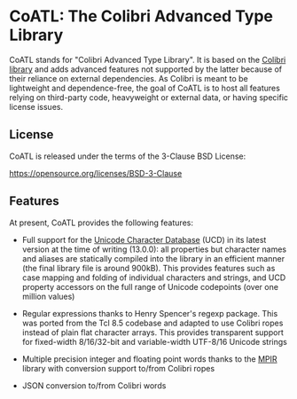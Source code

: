 # CoATL: The Colibri Advanced Type Library

CoATL stands for "Colibri Advanced Type Library". It is based on the [Colibri
library](https://github.com/fredericbonnet/colibri) and adds advanced features
not supported by the latter because of their reliance on external dependencies.
As Colibri is meant to be lightweight and dependence-free, the goal of CoATL is
to host all features relying on third-party code, heavyweight or external data,
or having specific license issues.

## License

CoATL is released under the terms of the 3-Clause BSD License:

https://opensource.org/licenses/BSD-3-Clause

## Features

At present, CoATL provides the following features:

- Full support for the [Unicode Character Database](https://unicode.org/ucd/)
  (UCD) in its latest version at the time of writing (13.0.0): all properties
  but character names and aliases are statically compiled into the library in an
  efficient manner (the final library file is around 900kB). This provides
  features such as case mapping and folding of individual characters and
  strings, and UCD property accessors on the full range of Unicode codepoints
  (over one million values)

- Regular expressions thanks to Henry Spencer's regexp package. This was ported
  from the Tcl 8.5 codebase and adapted to use Colibri ropes instead of plain
  flat character arrays. This provides transparent support for fixed-width
  8/16/32-bit and variable-width UTF-8/16 Unicode strings

- Multiple precision integer and floating point words thanks to the
  [MPIR](http://mpir.org/) library with conversion support to/from Colibri ropes

- JSON conversion to/from Colibri words
